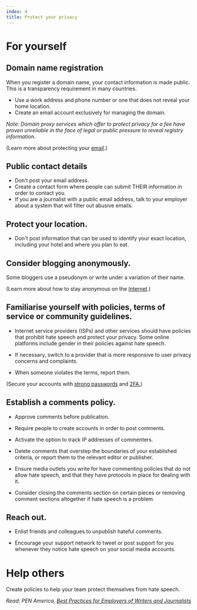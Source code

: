 ```yaml
---
index: 4
title: Protect your privacy
---
```

# For yourself 

## Domain name registration
When you register a domain name, your contact information is made public. This is a transparency requirement in many countries. 

*	Use a work address and phone number or one that does not reveal your home location. 
* 	Create an email account exclusively for managing the domain.

*Note: Domain proxy services which offer to protect privacy for a fee have proven unreliable in the face of legal or public pressure to reveal registry information.* 

(Learn more about protecting your [email](umbrella://lesson/email/0).)

## Public contact details

*	Don’t post your email address. 
* 	Create a contact form where people can submit THEIR information in order to contact you. 
* 	If you are a journalist with a public email address, talk to your employer about a system that will filter out abusive emails.

## Protect your location. 
*	Don't post information that can be used to identify your exact location, including your hotel and where you plan to eat.

## Consider blogging anonymously. 

Some bloggers use a pseudonym or write under a variation of their name. 

(Learn more about how to stay anonymous on the [Internet](umbrella://lesson/the-internet/1).)

## Familiarise yourself with policies, terms of service or community guidelines.

*	Internet service providers (ISPs) and other services should have policies that prohibit hate speech and protect your privacy. Some online platforms include gender in their policies against hate speech. 

*	If necessary, switch to a provider that is more responsive to user privacy concerns and complaints.

*	When someone violates the terms, report them.

(Secure your accounts with [strong passwords](umbrella://lesson/passwords/0) and [2FA.](umbrella://lesson/passwords/1))

## Establish a comments policy. 

*	Approve comments before publication.

*	Require people to create accounts in order to post comments. 

* Activate the option to track IP addresses of commenters.

*	Delete comments that overstep the boundaries of your established criteria, or report them to the relevant editor or publisher. 

*	Ensure media outlets you write for have commenting policies that do not allow hate speech, and that they have protocols in place for dealing with it. 

*	Consider closing the comments section on certain pieces or removing comment sections altogether if hate speech is a problem. 

## Reach out.

*	Enlist friends and colleagues to unpublish hateful comments. 

*	Encourage your support network to tweet or post support for you whenever they notice hate speech on your social media accounts.

# Help others 

Create policies to help your team protect themselves from hate speech. 

*Read: PEN America, [Best Practices for Employers of Writers and Journalists](https://onlineharassmentfieldmanual.pen.org/best-practices-for-employers-of-writers-and-journalists/)*